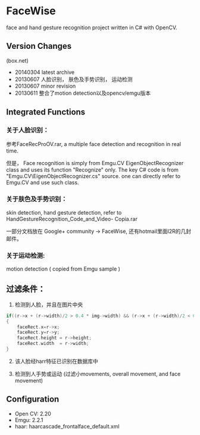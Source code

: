 # FaceWise
face and hand gesture recognition project written in C# with OpenCV.

## Version Changes
(box.net)
- 20140304   latest archive
- 20130607   人脸识别， 肤色及手势识别， 运动检测
- 20130607   minor revision
- 20130611   整合了motion detection以及opencv/emgu版本


## Integrated Functions

### 关于人脸识别：
参考FaceRecProOV.rar, a multiple face detection and recognition in real time.

但是， Face recognition is simply from Emgu.CV EigenObjectRecognizer class and uses 
its function "Recognize" only. The key C# code is from "Emgu.CV\EigenObjectRecognizer.cs" source.
one can directly refer to Emgu.CV and use such class.


### 关于肤色及手势识别：
skin detection, hand gesture detection, refer to HandGestureRecognition_Code_and_Video- Copia.rar

一部分文档放在 Google+ community -> FaceWise, 还有hotmail里面I2R的几封邮件。


### 关于运动检测:
motion detection ( copied from Emgu sample )



## 过滤条件：
1. 检测到人脸，并且在图片中央
```cpp
if((r->x + (r->width)/2 > 0.4 * img->width) && (r->x + (r->width)/2 < 0.6 * img->width))  //human central only
{
	faceRect.x=r->x;
	faceRect.y=r->y;
	faceRect.height = r->height;
	faceRect.width  = r->width;
}
```

2. 该人脸经harr特征已识别在数据库中

3. 检测到人手势或运动 (过滤小movements, overall movement, and face movement)

## Configuration

- Open CV: 2.20
- Emgu: 2.2.1
- haar: haarcascade_frontalface_default.xml
